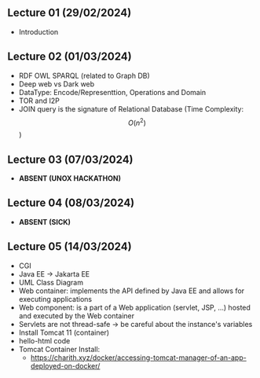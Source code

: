 ## Lecture 01 (29/02/2024)

- Introduction

## Lecture 02 (01/03/2024)
- RDF OWL SPARQL (related to Graph DB)
- Deep web vs Dark web
- DataType: Encode/Representtion, Operations and Domain
- TOR and I2P
- JOIN query is the signature of Relational Database (Time Complexity: $$ O(n^2) $$ )

## Lecture 03 (07/03/2024)
- **ABSENT (UNOX HACKATHON)**

## Lecture 04 (08/03/2024)
- **ABSENT (SICK)**

## Lecture 05 (14/03/2024)
- CGI
- Java EE -> Jakarta EE
- UML Class Diagram
- Web container: implements the API defined by Java EE and allows for executing applications
- Web component: is a part of a Web application (servlet, JSP, …) hosted and executed by the Web container
- Servlets are not thread-safe -> be careful about the instance's variables
- Install Tomcat 11 (container)
- hello-html code
- Tomcat Container Install:
	- https://charith.xyz/docker/accessing-tomcat-manager-of-an-app-deployed-on-docker/
	
## 